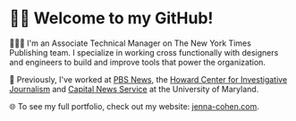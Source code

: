 # 👋🏼 Welcome to my GitHub!

👩🏻‍💻 I'm an Associate Technical Manager on The New York Times Publishing team. I specialize in working cross functionally with designers and engineers to build and improve tools that power the organization.

📰 Previously, I've worked at [PBS News](https://www.pbs.org/newshour/), the [Howard Center for Investigative Journalism](https://merrill.umd.edu/howard-center-for-investigative-journalism) and [Capital News Service](https://cnsmaryland.org/) at the University of Maryland.

🌐 To see my full portfolio, check out my website: [jenna-cohen.com](https://jenna-cohen.com/).
